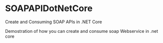 # SOAPAPIDotNetCore
Create and Consuming SOAP APIs in .NET Core

Demostration of how you can create and consume soap Webservice in .net core 

